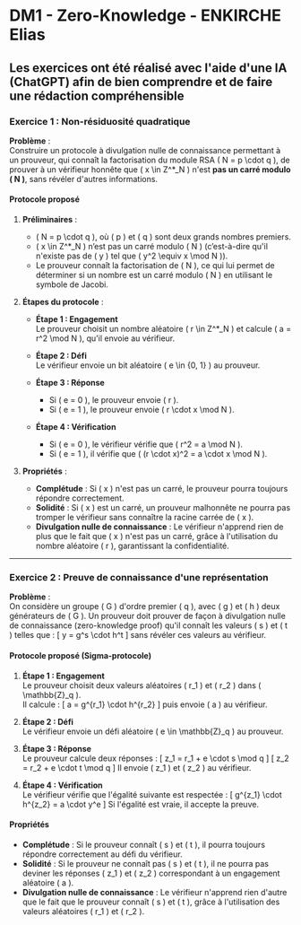 # DM1 - Zero-Knowledge - ENKIRCHE Elias
## Les exercices ont été réalisé avec l'aide d'une IA (ChatGPT) afin de bien comprendre et de faire une rédaction compréhensible 

### Exercice 1 : Non-résiduosité quadratique 

**Problème** :  
Construire un protocole à divulgation nulle de connaissance permettant à un prouveur, qui connaît la factorisation du module RSA \( N = p \cdot q \), de prouver à un vérifieur honnête que \( x \in Z^*_N \) n'est **pas un carré modulo \( N \)**, sans révéler d'autres informations.

#### Protocole proposé

1. **Préliminaires** :
   - \( N = p \cdot q \), où \( p \) et \( q \) sont deux grands nombres premiers.
   - \( x \in Z^*_N \) n’est pas un carré modulo \( N \) (c’est-à-dire qu'il n'existe pas de \( y \) tel que \( y^2 \equiv x \mod N \)).
   - Le prouveur connaît la factorisation de \( N \), ce qui lui permet de déterminer si un nombre est un carré modulo \( N \) en utilisant le symbole de Jacobi.

2. **Étapes du protocole** :
   - **Étape 1 : Engagement**  
     Le prouveur choisit un nombre aléatoire \( r \in Z^*_N \) et calcule \( a = r^2 \mod N \), qu'il envoie au vérifieur.
   
   - **Étape 2 : Défi**  
     Le vérifieur envoie un bit aléatoire \( e \in \{0, 1\} \) au prouveur.

   - **Étape 3 : Réponse**  
     - Si \( e = 0 \), le prouveur envoie \( r \).
     - Si \( e = 1 \), le prouveur envoie \( r \cdot x \mod N \).

   - **Étape 4 : Vérification**  
     - Si \( e = 0 \), le vérifieur vérifie que \( r^2 = a \mod N \).
     - Si \( e = 1 \), il vérifie que \( (r \cdot x)^2 = a \cdot x \mod N \).

3. **Propriétés** :
   - **Complétude** : Si \( x \) n'est pas un carré, le prouveur pourra toujours répondre correctement.
   - **Solidité** : Si \( x \) est un carré, un prouveur malhonnête ne pourra pas tromper le vérifieur sans connaître la racine carrée de \( x \).
   - **Divulgation nulle de connaissance** : Le vérifieur n'apprend rien de plus que le fait que \( x \) n'est pas un carré, grâce à l'utilisation du nombre aléatoire \( r \), garantissant la confidentialité.

---

### Exercice 2 : Preuve de connaissance d'une représentation

**Problème** :  
On considère un groupe \( G \) d'ordre premier \( q \), avec \( g \) et \( h \) deux générateurs de \( G \). Un prouveur doit prouver de façon à divulgation nulle de connaissance (zero-knowledge proof) qu'il connaît les valeurs \( s \) et \( t \) telles que :
\[ y = g^s \cdot h^t \]
sans révéler ces valeurs au vérifieur.

#### Protocole proposé (Sigma-protocole)

1. **Étape 1 : Engagement**  
   Le prouveur choisit deux valeurs aléatoires \( r_1 \) et \( r_2 \) dans \( \mathbb{Z}_q \).  
   Il calcule :
   \[
   a = g^{r_1} \cdot h^{r_2}
   \]
   puis envoie \( a \) au vérifieur.

2. **Étape 2 : Défi**  
   Le vérifieur envoie un défi aléatoire \( e \in \mathbb{Z}_q \) au prouveur.

3. **Étape 3 : Réponse**  
   Le prouveur calcule deux réponses :
   \[
   z_1 = r_1 + e \cdot s \mod q
   \]
   \[
   z_2 = r_2 + e \cdot t \mod q
   \]
   Il envoie \( z_1 \) et \( z_2 \) au vérifieur.

4. **Étape 4 : Vérification**  
   Le vérifieur vérifie que l'égalité suivante est respectée :
   \[
   g^{z_1} \cdot h^{z_2} = a \cdot y^e
   \]
   Si l'égalité est vraie, il accepte la preuve.

#### Propriétés

- **Complétude** : Si le prouveur connaît \( s \) et \( t \), il pourra toujours répondre correctement au défi du vérifieur.
- **Solidité** : Si le prouveur ne connaît pas \( s \) et \( t \), il ne pourra pas deviner les réponses \( z_1 \) et \( z_2 \) correspondant à un engagement aléatoire \( a \).
- **Divulgation nulle de connaissance** : Le vérifieur n'apprend rien d'autre que le fait que le prouveur connaît \( s \) et \( t \), grâce à l'utilisation des valeurs aléatoires \( r_1 \) et \( r_2 \).

